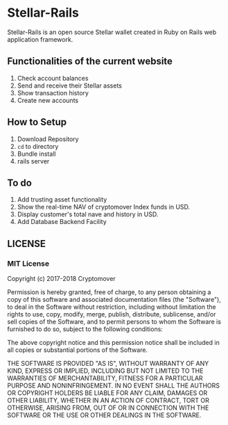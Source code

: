 # Stellar-Rails  
Stellar-Rails is an open source Stellar wallet created in  Ruby on Rails web application framework. 

## Functionalities of the current website
  1. Check account balances
  2. Send and receive their Stellar assets
  3. Show transaction history
  4. Create new accounts
  
## How to Setup
  1. Download Repository  
  2. `cd` to directory  
  3.  Bundle install  
  4. rails server
  
## To do
  1. Add trusting asset functionality  
  2. Show the real-time NAV of cryptomover Index funds in USD.
  3. Display customer's total nave and history in USD.
  4. Add Database Backend Facility

## LICENSE

### MIT License

Copyright (c) 2017-2018 Cryptomover

Permission is hereby granted, free of charge, to any person obtaining a copy
of this software and associated documentation files (the "Software"), to deal
in the Software without restriction, including without limitation the rights
to use, copy, modify, merge, publish, distribute, sublicense, and/or sell
copies of the Software, and to permit persons to whom the Software is
furnished to do so, subject to the following conditions:

The above copyright notice and this permission notice shall be included in all
copies or substantial portions of the Software.

THE SOFTWARE IS PROVIDED "AS IS", WITHOUT WARRANTY OF ANY KIND, EXPRESS OR
IMPLIED, INCLUDING BUT NOT LIMITED TO THE WARRANTIES OF MERCHANTABILITY,
FITNESS FOR A PARTICULAR PURPOSE AND NONINFRINGEMENT. IN NO EVENT SHALL THE
AUTHORS OR COPYRIGHT HOLDERS BE LIABLE FOR ANY CLAIM, DAMAGES OR OTHER
LIABILITY, WHETHER IN AN ACTION OF CONTRACT, TORT OR OTHERWISE, ARISING FROM,
OUT OF OR IN CONNECTION WITH THE SOFTWARE OR THE USE OR OTHER DEALINGS IN THE
SOFTWARE.
